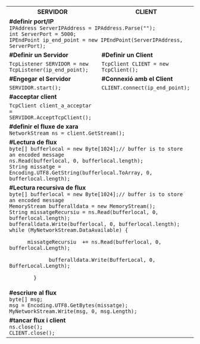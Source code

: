 <table>
  <tr>
    <th>SERVIDOR</th>
    <th>CLIENT</th>
  </tr>
  <tr>
    <td colspan="2">
      <strong>#definir port/IP</strong><br>
      <code>IPAddress ServerIPAddress = IPAddress.Parse("<IP>");</code><br>
      <code>int ServerPort = 5000;</code><br>
      <code>IPEndPoint ip_end_point = new IPEndPoint(ServerIPAddress, ServerPort);</code>
    </td>
  </tr>
  <tr>
    <td><strong>#Definir un Servidor</strong></td>
    <td><strong>#Definir un Client</strong></td>
  </tr>
  <tr>
    <td><code>TcpListener SERVIDOR = new TcpListener(ip_end_point);</code></td>
    <td><code>TcpClient CLIENT = new TcpClient();</code></td>
  </tr>
    <tr>
    <td><strong>#Engegar el Servidor</strong></td>
    <td><strong>#Connexió amb el Client</strong></td>
  </tr>
  <tr>
    <td><code>SERVIDOR.start();</code></td>
    <td><code>CLIENT.connect(ip_end_point);</code></td>
  </tr>
    </tr>
    <tr>
    <td><strong>#acceptar client</strong></td>
    <td><strong></strong></td>
  </tr>
  <tr>
    <td><code>TcpClient client_a_acceptar = SERVIDOR.AcceptTcpClient();</code></td>
    <td><code></code></td>
  </tr>
  </tr>
  <tr>
    <td colspan="2">
      <strong>#definir el fluxe de xara</strong><br>
      <code>NetworkStream ns = client.GetStream();</code>
    </td>
  </tr>
  <tr>
    <td colspan="2">
      <strong>#Lectura de flux</strong><br>
      <code>byte[] bufferlocal = new Byte[1024];// buffer is to store an encoded message</code><br>
      <code>ns.Read(bufferlocal, 0, bufferlocal.length);</code><br>
      <code>String missatge = Encoding.<Type of encoding>UTF8.GetString(bufferlocal.ToArray, 0, bufferlocal.length);</code><br>
    </td>
  </tr>
  <tr>
    <td colspan="2">
      <strong>#Lectura recursiva de flux</strong><br>
      <code>byte[] bufferlocal = new Byte[1024];// buffer is to store an encoded message</code><br>
      <code>MemoryStream bufferalldata = new MemoryStream();</code><br>
      <code>String missatgeRecursiu = ns.Read(bufferlocal, 0, bufferlocal.length);</code><br>
      <code>bufferalldata.Write(bufferlocal, 0, bufferlocal.length);</code><br>
      <code>while (MyNetworkStream.DataAvailable) {<br>
      missatgeRecursiu  += ns.Read(bufferlocal, 0, bufferlocal.Length);<br>
             bufferalldata.Write(BufferLocal, 0, BufferLocal.Length);<br>
        }
      </code>
    </td>
  </tr>
        <tr>
    <td colspan="2">
      <strong>#escriure al flux</strong><br>
      <code>byte[] msg;</code><br>
      <code>msg = Encoding.<Type of encoding>UTF8.GetBytes(missatge);</code><br>
      <code>MyNetworkStream.Write(msg, 0, msg.Length);</code><br>
    </td>
  </tr>
  </tr>
        <tr>
    <td colspan="2">
      <strong>#tancar flux i client</strong><br>
      <code>ns.close();</code><br>
      <code>CLIENT.close();</code><br>
    </td>
  </tr>      
</table>

